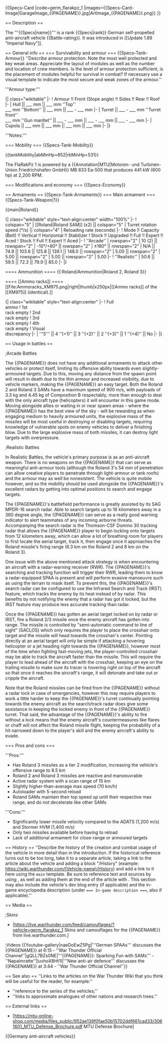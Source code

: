 {{Specs-Card
|code=germ_flarakpz_1
|images={{Specs-Card-Image|GarageImage_{{PAGENAME}}.jpg|ArtImage_{{PAGENAME}}.png}}
}}

== Description ==
<!-- ''In the description, the first part should be about the history of the creation and combat usage of the vehicle, as well as its key features. In the second part, tell the reader about the ground vehicle in the game. Insert a screenshot of the vehicle, so that if the novice player does not remember the vehicle by name, he will immediately understand what kind of vehicle the article is talking about.'' -->
The '''{{Specs|name}}''' is a rank {{Specs|rank}} German self-propelled anti-aircraft vehicle {{Battle-rating}}. It was introduced in [[Update 1.89 "Imperial Navy"]].

== General info ==
=== Survivability and armour ===
{{Specs-Tank-Armour}}
''Describe armour protection. Note the most well protected and key weak areas. Appreciate the layout of modules as well as the number and location of crew members. Is the level of armour protection sufficient, is the placement of modules helpful for survival in combat? If necessary use a visual template to indicate the most secure and weak zones of the armour.''

'''Armour type:''' <!-- The types of armour present on the vehicle and their general locations -->
<!-- Example: * Rolled homogeneous armour (Front, Side, Rear, Hull roof)
* Cast homogeneous armour (Turret, Transmission area) -->

{| class="wikitable"
|-
! Armour !! Front (Slope angle) !! Sides !! Rear !! Roof
|-
| Hull || ___ mm || ___ mm ''Top'' <br> ___ mm ''Bottom'' || ___ mm || ___ - ___ mm
|-
| Turret || ___ - ___ mm ''Turret front'' <br> ___ mm ''Gun mantlet'' || ___ - ___ mm || ___ - ___ mm || ___ - ___ mm
|-
| Cupola || ___ mm || ___ mm || ___ mm || ___ mm
|-
|}

'''Notes:''' <!-- Any additional notes which the user needs to be aware of -->
<!-- Example: * Suspension wheels are 20 mm thick, tracks are 30 mm thick, and torsion bars are 60 mm thick. -->

=== Mobility ===
{{Specs-Tank-Mobility}}
<!-- ''Write about the mobility of the ground vehicle. Estimate the specific power and manoeuvrability, as well as the maximum speed forwards and backwards.'' -->

{{tankMobility|abMinHp=852|rbMinHp=531}}

The FlaRakPz 1 is powered by a {{Annotation|MTU|Motoren- und Turbinen-Union Friedrichshafen GmbH}} MB 833 Ea-500 that produces 441 kW (600 hp) at 2,200 RPM.

=== Modifications and economy ===
{{Specs-Economy}}

== Armaments ==
{{Specs-Tank-Armaments}}
=== Main armament ===
{{Specs-Tank-Weapon|1}}
<!-- ''Give the reader information about the characteristics of the main gun. Assess its effectiveness in a battle based on the reloading speed, ballistics and the power of shells. Do not forget about the flexibility of the fire, that is how quickly the cannon can be aimed at the target, open fire on it and aim at another enemy. Add a link to the main article on the gun: <code><nowiki>{{main|Name of the weapon}}</nowiki></code>. Describe in general terms the ammunition available for the main gun. Give advice on how to use them and how to fill the ammunition storage.'' -->
{{main|Roland}}

{| class="wikitable" style="text-align:center" width="100%"
|-
! colspan="5" | [[Roland|Roland SAM]] (x2) || colspan="5" | Turret rotation speed (°/s) || colspan="4" | Reloading rate (seconds)
|-
! Mode !! Capacity (Belt) !! Vertical !! Horizontal !! Stabilizer
! Stock !! Upgraded !! Full !! Expert !! Aced
! Stock !! Full !! Expert !! Aced
|-
! ''Arcade''
| rowspan="2" | 10 (2) || rowspan="2" | -10°/+80° || rowspan="2" | ±180° || rowspan="2" | N/A || 74.9 || 103.6 || 125.8 || 139.1 || 148.0 || rowspan="2" | 5.00 || rowspan="2" | 5.00 || rowspan="2" | 5.00 || rowspan="2" | 5.00
|-
! ''Realistic''
| 50.6 || 59.5 || 72.3 || 79.9 || 85.0
|-
|}

==== Ammunition ====
{{:Roland/Ammunition|Roland 2, Roland 3}}

==== [[Ammo racks]] ====
[[File:Ammoracks_XM975.png|right|thumb|x250px|[[Ammo racks]] of the [[XM975]] (identical).]]
<!-- '''Last updated: 2.15.1.131''' -->
{| class="wikitable" style="text-align:center"
|-
! Full<br>ammo
! 1st<br>rack empty
! 2nd<br>rack empty
! 3rd<br>rack empty
! 4th<br>rack empty
! Visual<br>discrepancy
|-
| '''5''' || 4&nbsp;''(+1)'' || 3&nbsp;''(+2)'' || 2&nbsp;''(+3)'' || 1&nbsp;''(+4)'' || No
|-
|}

== Usage in battles ==
<!-- ''Describe the tactics of playing in the vehicle, the features of using vehicles in the team and advice on tactics. Refrain from creating a "guide" - do not impose a single point of view but instead give the reader food for thought. Describe the most dangerous enemies and give recommendations on fighting them. If necessary, note the specifics of the game in different modes (AB, RB, SB).'' -->

;Arcade Battles

The {{PAGENAME}} does not have any additional armaments to attack other vehicles or protect itself, limiting its offensive ability towards even slightly-armoured targets. Due to this, moving any distance from the spawn point will result in death due to the thin armour and increased visibility, due to vehicle markers, making the {{PAGENAME}} an easy target. Both the Roland 2 and Roland 3 SAMs have a maximum speed of 900 m/s, with payloads of 3.3 kg and 4.45 kg of Composition B respectably, more than enough to deal with the only aircraft type (helicopters) it will encounter in this game mode. Moving alongside allies or waiting in or near spawn areas - where the {{PAGENAME}} has the best view of the sky - will be rewarding as when engaging medium to heavily armoured units, the explosive mass of the missiles will be most useful in destroying or disabling targets, requiring knowledge of vulnerable spots on enemy vehicles to deliver a finishing blow. Due to the large explosive mass of both missiles, it can destroy light targets with overpressure.

;Realistic Battles

In Realistic Battles, the vehicle's primary purpose is as an anti-aircraft weapon. There is no weapons on the {{PAGENAME}} that can serve as meaningful anti-armour tools (although the Roland 3's 54 mm of penetration can allow creative players to penetrate through light-armour or tank roofs) and the armour may as well be nonexistent. The vehicle is quite mobile however, and so the mobility should be used alongside the {{PAGENAME}}'s excellent radars by getting into optimal positions to search and engage targets.

The {{PAGENAME}}'s battlefield performance is greatly assisted by its SAG MPDR-16 search radar. Able to search targets up to 16 kilometers away in a 360 degree angle, the {{PAGENAME}} can serve as a really good warning indicator to alert teammates of any incoming airborne threats. Accompanying the search radar is the Thomson-CSF Domino 30 tracking radar that allows the {{PAGENAME}} player to begin locking onto targets from 12 kilometers away, which can allow a lot of breathing room for players to first locate the aerial target, track it, then engage once it approaches the Roland missile's firing range (6.3 km on the Roland 2 and 8 km on the Roland 3).

One issue with the above mentioned attack strategy is when encountering an aircraft with a radar-warning receiver (RWR). The {{PAGENAME}}'s searching and tracking function will trigger their RWR, leading them to know a radar-equipped SPAA is present and will perform evasive manoeuvre such as using the terrain to mask itself. To prevent this, the {{PAGENAME}}'s search radar can be configured to use the Infrared Search and Track (IRST) feature, which tracks the enemy by its heat instead of by radar. This benefits by not notifying the enemy that a radar has got it locked, but the IRST feature may produce less accurate tracking than radar.

Once the {{PAGENAME}} has gotten an aerial target locked on by radar or IRST, fire a Roland 2/3 missile once the enemy aircraft has gotten into range. The missile is controlled by "semi-automatic command to line of sight" (SACLOS) which only requires the player to place the crosshair onto target and the missile will head towards the crosshair's center. Pointing directly at an aerial target will only be simple if attacking a hovering helicopter or a jet heading right towards the {{PAGENAME}}, however most of the time when fighting fast-moving jets, the player-controlled crosshair may be able to track the aircraft faster than the missile. This will require the player to lead ahead of the aircraft with the crosshair, keeping an eye on the trailing missile to make sure its tracer is hovering right on top of the aircraft so that once it reaches the aircraft's range, it will detonate and take out or cripple the aircraft.

Note that the Roland missiles can be fired from the {{PAGENAME}} without a radar lock in case of emergencies, however this may require players to work a little harder to keep the {{PAGENAME}}'s turret continually pointing towards the enemy aircraft as the search/track radar does give some assistance in keeping the locked enemy in front of the {{PAGENAME}} turret. That said, the advantage of the {{PAGENAME}}'s ability to fire without a lock means that the enemy aircraft's countermeasures like flares or chaff will not affect the Roland missile flight, keeping the probability of a hit narrowed down to the player's skill and the enemy aircraft's ability to evade.

=== Pros and cons ===
<!-- ''Summarise and briefly evaluate the vehicle in terms of its characteristics and combat effectiveness. Mark its pros and cons in a bulleted list. Try not to use more than 6 points for each of the characteristics. Avoid using categorical definitions such as "bad", "good" and the like - use substitutions with softer forms such as "inadequate" and "effective".'' -->

'''Pros:'''

* Has Roland 3 missiles as a tier 2 modification, increasing the vehicle's offensive range to 8.5 km
* Roland 2 and Roland 3 missiles are reactive and manoeuvrable
* Active radar system with a scan range of 15 km
* Slightly higher-than-average max speed (70 km/h)
* Autoloader with 5-second reload
* Roland SAMs maintain their top speed up until their respective max range, and do not decelerate like other SAMs

'''Cons:'''

* Significantly lower missile velocity compared to the ADATS (1,200 m/s) and Stormer HVM (1,400 m/s)
* Only two missiles available before having to reload
* Lack of additional armament for close-range or armoured targets

== History ==
''Describe the history of the creation and combat usage of the vehicle in more detail than in the introduction. If the historical reference turns out to be too long, take it to a separate article, taking a link to the article about the vehicle and adding a block "/History" (example: <nowiki>https://wiki.warthunder.com/(Vehicle-name)/History</nowiki>) and add a link to it here using the <code>main</code> template. Be sure to reference text and sources by using <code><nowiki><ref></ref></nowiki></code>, as well as adding them at the end of the article with <code><nowiki><references /></nowiki></code>. This section may also include the vehicle's dev blog entry (if applicable) and the in-game encyclopedia description (under <code><nowiki>=== In-game description ===</nowiki></code>, also if applicable).''

== Media ==
<!-- ''Excellent additions to the article would be video guides, screenshots from the game, and photos.'' -->

;Skins

* [https://live.warthunder.com/feed/camouflages/?vehicle=germ_flarakpz_1 Skins and camouflages for the {{PAGENAME}} from live.warthunder.com.]

;Videos
{{Youtube-gallery|naeDoEwZ5Pg|'''German SPAAs''' discusses the {{PAGENAME}} at 6:15 - ''War Thunder Official Channel''|gQLL7BZs0NE|'''{{PAGENAME}}: Sparking Fun with SAMs''' - ''Napalmratte''|luvhoX8Ht1I|'''New anti-air defence'''  discusses the {{PAGENAME}} at 3:44  - ''War Thunder Official Channel''}}

== See also ==
''Links to the articles on the War Thunder Wiki that you think will be useful for the reader, for example:''

* ''reference to the series of the vehicles;''
* ''links to approximate analogues of other nations and research trees.''

== External links ==
<!-- ''Paste links to sources and external resources, such as:''
* ''topic on the official game forum;''
* ''other literature.'' -->

* [https://mtu-online-shop.com/media/files_public/952ae139f0fae50b15702ddf661cad33/3061601_MTU_Defense_Brochure.pdf MTU Defense Brochure]

{{Germany anti-aircraft vehicles}}